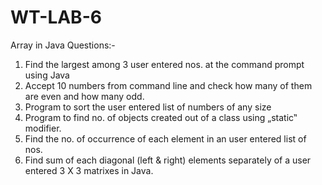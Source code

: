 # WT-LAB-6
Array in Java Questions:-
1. Find the largest among 3 user entered nos. at the command prompt using Java
2. Accept 10 numbers from command line and check how many of them are even and how many odd.
3. Program to sort the user entered list of numbers of any size
4. Program to find no. of objects created out of a class using „static‟ modifier.
5. Find the no. of occurrence of each element in an user entered list of nos.
6. Find sum of each diagonal (left & right) elements separately of a user entered 3 X 3 matrixes in Java.

